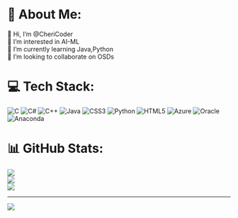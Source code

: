 # 💫 About Me:
👋 Hi, I’m @CheriCoder<br>👀 I’m interested in AI-ML<br>🌱 I’m currently learning Java,Python<br>💞️ I’m looking to collaborate on OSDs<br>


# 💻 Tech Stack:
![C](https://img.shields.io/badge/c-%2300599C.svg?style=for-the-badge&logo=c&logoColor=white) ![C#](https://img.shields.io/badge/c%23-%23239120.svg?style=for-the-badge&logo=c-sharp&logoColor=white) ![C++](https://img.shields.io/badge/c++-%2300599C.svg?style=for-the-badge&logo=c%2B%2B&logoColor=white) ![Java](https://img.shields.io/badge/java-%23ED8B00.svg?style=for-the-badge&logo=java&logoColor=white) ![CSS3](https://img.shields.io/badge/css3-%231572B6.svg?style=for-the-badge&logo=css3&logoColor=white) ![Python](https://img.shields.io/badge/python-3670A0?style=for-the-badge&logo=python&logoColor=ffdd54) ![HTML5](https://img.shields.io/badge/html5-%23E34F26.svg?style=for-the-badge&logo=html5&logoColor=white) ![Azure](https://img.shields.io/badge/azure-%230072C6.svg?style=for-the-badge&logo=azure-devops&logoColor=white) ![Oracle](https://img.shields.io/badge/Oracle-F80000?style=for-the-badge&logo=oracle&logoColor=white) ![Anaconda](https://img.shields.io/badge/Anaconda-%2344A833.svg?style=for-the-badge&logo=anaconda&logoColor=white)
# 📊 GitHub Stats:
![](https://github-readme-stats.vercel.app/api?username=CheriCoder&theme=dark&hide_border=false&include_all_commits=false&count_private=false)<br/>
![](https://github-readme-streak-stats.herokuapp.com/?user=CheriCoder&theme=dark&hide_border=false)<br/>
![](https://github-readme-stats.vercel.app/api/top-langs/?username=CheriCoder&theme=dark&hide_border=false&include_all_commits=false&count_private=false&layout=compact)


---
[![](https://visitcount.itsvg.in/api?id=CheriCoder&icon=0&color=0)](https://visitcount.itsvg.in)

<!-- Proudly created with GPRM ( https://gprm.itsvg.in ) -->

